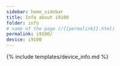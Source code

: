```yaml
---
sidebar: home_sidebar
title: Info about i9100
folder: info
# name of the page (/{{permalink}}.html)
permalink: i9100/
device: i9100
---
```

{% include templates/device_info.md %}
